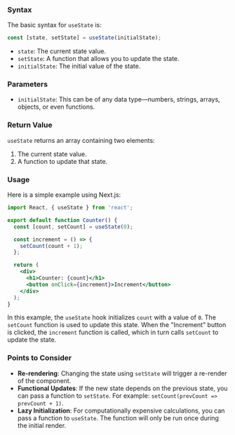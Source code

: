 
### Syntax

The basic syntax for `useState` is:

```javascript
const [state, setState] = useState(initialState);
```

- `state`: The current state value.
- `setState`: A function that allows you to update the state.
- `initialState`: The initial value of the state.

### Parameters

- `initialState`: This can be of any data type—numbers, strings, arrays, objects, or even functions.

### Return Value

`useState` returns an array containing two elements:

1. The current state value.
2. A function to update that state.

### Usage

Here is a simple example using Next.js:

```jsx
import React, { useState } from 'react';

export default function Counter() {
  const [count, setCount] = useState(0);

  const increment = () => {
    setCount(count + 1);
  };

  return (
    <div>
      <h1>Counter: {count}</h1>
      <button onClick={increment}>Increment</button>
    </div>
  );
}
```

In this example, the `useState` hook initializes `count` with a value of `0`. The `setCount` function is used to update this state. When the "Increment" button is clicked, the `increment` function is called, which in turn calls `setCount` to update the state.

### Points to Consider

- **Re-rendering**: Changing the state using `setState` will trigger a re-render of the component.
- **Functional Updates**: If the new state depends on the previous state, you can pass a function to `setState`. For example: `setCount(prevCount => prevCount + 1)`.
- **Lazy Initialization**: For computationally expensive calculations, you can pass a function to `useState`. The function will only be run once during the initial render.

